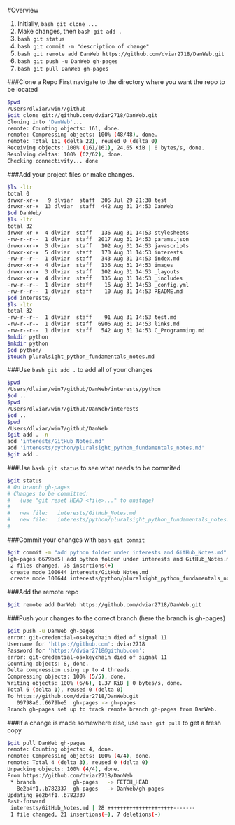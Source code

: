 #Overview
1. Initially, ```bash git clone ...```
2. Make changes, then ```bash git add .```
3. ```bash git status```
4. ```bash git commit -m "description of change"```
5. ```bash git remote add DanWeb https://github.com/dviar2718/DanWeb.git```
6. ```bash git push -u DanWeb gh-pages```
7. ```bash git pull DanWeb gh-pages```


###Clone a Repo
First navigate to the directory where you want the repo to be located
```bash
$pwd
/Users/dlviar/win7/github
$git clone git://github.com/dviar2718/DanWeb.git
Cloning into 'DanWeb'...
remote: Counting objects: 161, done.
remote: Compressing objects: 100% (48/48), done.
remote: Total 161 (delta 22), reused 0 (delta 0)
Receiving objects: 100% (161/161), 24.65 KiB | 0 bytes/s, done.
Resolving deltas: 100% (62/62), done.
Checking connectivity... done
```
###Add your project files or make changes.
```bash
$ls -ltr
total 0
drwxr-xr-x   9 dlviar  staff  306 Jul 29 21:38 test
drwxr-xr-x  13 dlviar  staff  442 Aug 31 14:53 DanWeb
$cd DanWeb/
$ls -ltr
total 32
drwxr-xr-x  4 dlviar  staff   136 Aug 31 14:53 stylesheets
-rw-r--r--  1 dlviar  staff  2017 Aug 31 14:53 params.json
drwxr-xr-x  3 dlviar  staff   102 Aug 31 14:53 javascripts
drwxr-xr-x  5 dlviar  staff   170 Aug 31 14:53 interests
-rw-r--r--  1 dlviar  staff   343 Aug 31 14:53 index.md
drwxr-xr-x  4 dlviar  staff   136 Aug 31 14:53 images
drwxr-xr-x  3 dlviar  staff   102 Aug 31 14:53 _layouts
drwxr-xr-x  4 dlviar  staff   136 Aug 31 14:53 _includes
-rw-r--r--  1 dlviar  staff    16 Aug 31 14:53 _config.yml
-rw-r--r--  1 dlviar  staff    10 Aug 31 14:53 README.md
$cd interests/
$ls -ltr
total 32
-rw-r--r--  1 dlviar  staff    91 Aug 31 14:53 test.md
-rw-r--r--  1 dlviar  staff  6906 Aug 31 14:53 links.md
-rw-r--r--  1 dlviar  staff   542 Aug 31 14:53 C_Programming.md
$mkdir python
$mkdir python
$cd python/
$touch pluralsight_python_fundamentals_notes.md
```
###Use ```bash git add .``` to add all of your changes
```bash
$pwd
/Users/dlviar/win7/github/DanWeb/interests/python
$cd ..
$pwd
/Users/dlviar/win7/github/DanWeb/interests
$cd ..
$pwd
/Users/dlviar/win7/github/DanWeb
$git add . -n
add 'interests/GitHub_Notes.md'
add 'interests/python/pluralsight_python_fundamentals_notes.md'
$git add .
```
###Use ```bash git status``` to see what needs to be commited
```bash
$git status
# On branch gh-pages
# Changes to be committed:
#   (use "git reset HEAD <file>..." to unstage)
#
#	new file:   interests/GitHub_Notes.md
#	new file:   interests/python/pluralsight_python_fundamentals_notes.md
#
```

###Commit your changes with ```bash git commit```
```bash
$git commit -m "add python folder under interests and GitHub_Notes.md"
[gh-pages 6679be5] add python folder under interests and GitHub_Notes.md
 2 files changed, 75 insertions(+)
 create mode 100644 interests/GitHub_Notes.md
 create mode 100644 interests/python/pluralsight_python_fundamentals_notes.md
```

###Add the remote repo
```bash
$git remote add DanWeb https://github.com/dviar2718/DanWeb.git
```
###Push your changes to the correct branch (here the branch is gh-pages)
```bash
$git push -u DanWeb gh-pages
error: git-credential-osxkeychain died of signal 11
Username for 'https://github.com': dviar2718
Password for 'https://dviar2718@github.com': 
error: git-credential-osxkeychain died of signal 11
Counting objects: 8, done.
Delta compression using up to 4 threads.
Compressing objects: 100% (5/5), done.
Writing objects: 100% (6/6), 1.37 KiB | 0 bytes/s, done.
Total 6 (delta 1), reused 0 (delta 0)
To https://github.com/dviar2718/DanWeb.git
   09798a6..6679be5  gh-pages -> gh-pages
Branch gh-pages set up to track remote branch gh-pages from DanWeb.
```
###If a change is made somewhere else, use ```bash git pull``` to get a fresh copy
```bash
$git pull DanWeb gh-pages
remote: Counting objects: 4, done.
remote: Compressing objects: 100% (4/4), done.
remote: Total 4 (delta 3), reused 0 (delta 0)
Unpacking objects: 100% (4/4), done.
From https://github.com/dviar2718/DanWeb
 * branch            gh-pages   -> FETCH_HEAD
   8e2b4f1..b782337  gh-pages   -> DanWeb/gh-pages
Updating 8e2b4f1..b782337
Fast-forward
 interests/GitHub_Notes.md | 28 +++++++++++++++++++++-------
 1 file changed, 21 insertions(+), 7 deletions(-)
```
